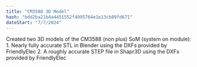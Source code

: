 ```yaml
---
title: "CM3588 3D Model"
hash: "bdd2ba21b4a4451552f4995764e1e13cb89fd671"
dateStart: "7/7/2024"
---
```


Created two 3D models of the CM3588 (non plus) SoM (system on module):
    1. Nearly fully accurate STL in Blender using the DXFs provided by FriendlyElec
    2. A roughly accurate STEP file in Shapr3D using the DXFs provided by FriendlyElec
